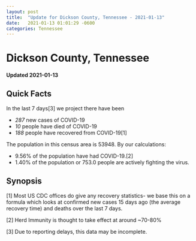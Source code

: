 ```yaml
---
layout: post
title:  "Update for Dickson County, Tennessee - 2021-01-13"
date:   2021-01-13 01:01:29 -0600
categories: Tennessee
---
```


# Dickson County, Tennessee
#### Updated 2021-01-13

## Quick Facts

In the last 7 days[3] we project there have been
- *287* new cases of COVID-19
- *10* people have died of COVID-19
- *188* people have recovered from COVID-19[1]

The population in this census area is 53948. By our calculations:
- 9.56% of the population have had COVID-19.[2]
- 1.40% of the population or 753.0 people are actively fighting the virus.

## Synopsis




[1] Most US CDC offices do give any recovery statistics- we base this on a formula which looks at confirmed new cases
15 days ago (the average recovery time) and deaths over the last 7 days.

[2] Herd Immunity is thought to take effect at around ~70-80%

[3] Due to reporting delays, this data may be incomplete.
 
    